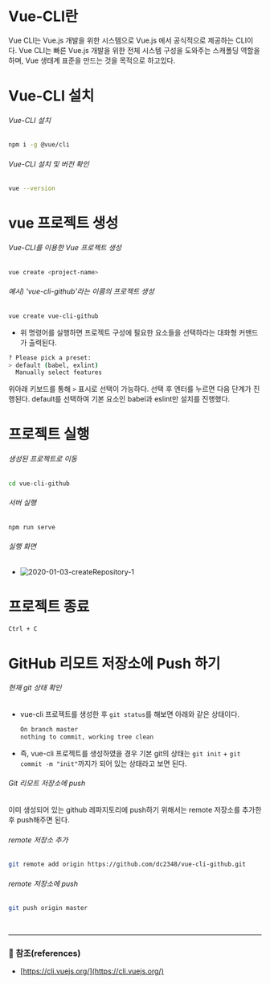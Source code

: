 
# Vue-CLI란

Vue CLI는 Vue.js 개발을 위한 시스템으로 Vue.js 에서 공식적으로 제공하는 CLI이다. Vue CLI는 빠른 Vue.js 개발을 위한 전체 시스템 구성을 도와주는 스캐폴딩 역할을 하며, Vue 생태계 표준을 만드는 것을 목적으로 하고있다.

# Vue-CLI 설치
###### Vue-CLI 설치

```bash
npm i -g @vue/cli
```

###### Vue-CLI 설치 및 버전 확인
```bash
vue --version
```

# vue 프로젝트 생성

###### Vue-CLI를 이용한 Vue 프로젝트 생성
```bash
vue create <project-name>
```

###### 예시) 'vue-cli-github'라는 이름의 프로젝트 생성
```bash
vue create vue-cli-github
```


- 위 명령어를 실행하면 프로젝트 구성에 필요한 요소들을 선택하라는 대화형 커맨드가 출력된다.

```bash
? Please pick a preset:
> default (babel, exlint)
  Manually select features
```
위아래 키보드를 통해 `>` 표시로 선택이 가능하다. 선택 후 엔터를 누르면 다음 단계가 진행된다.
default를 선택하여 기본 요소인 babel과 eslint만 설치를 진행했다.


# 프로젝트 실행

###### 생성된 프로젝트로 이동
```bash
cd vue-cli-github
```

###### 서버 실행
```bash
npm run serve
```

###### 실행 화면
- ![2020-01-03-createRepository-1]({{site.baseurl}}/assets/images/2020-01-15-use-vue-cli-1.jpg)


# 프로젝트 종료
```bash
Ctrl + C
```


# GitHub 리모트 저장소에 Push 하기
###### 현재 git 상태 확인
- vue-cli 프로젝트를 생성한 후 `git status`를 해보면 아래와 같은 상태이다.
    ```bash
    On branch master
    nothing to commit, working tree clean
    ```
- 즉, vue-cli 프로젝트를 생성하였을 경우 기본 git의 상태는 `git init` + `git commit -m "init"`까지가 되어 있는 상태라고 보면 된다.


###### Git 리모트 저장소에 push

이미 생성되어 있는 github 레파지토리에 push하기 위해서는 remote 저장소를 추가한 후 push해주면 된다.
######  remote 저장소 추가
```bash
git remote add origin https://github.com/dc2348/vue-cli-github.git
```
######  remote 저장소에 push
```bash
git push origin master
```

<br>

---
### :bookmark_tabs: 참조(references)
- [https://cli.vuejs.org/](https://cli.vuejs.org/)